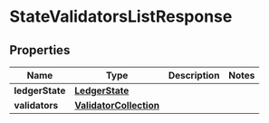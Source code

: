 

# StateValidatorsListResponse


## Properties

| Name | Type | Description | Notes |
|------------ | ------------- | ------------- | -------------|
|**ledgerState** | [**LedgerState**](LedgerState.md) |  |  |
|**validators** | [**ValidatorCollection**](ValidatorCollection.md) |  |  |



